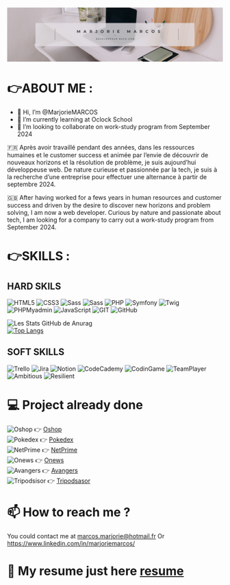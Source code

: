 ![Cover](https://github.com/MarjorieMARCOS/MarjorieMARCOS/blob/main/banner.png)

# 👉ABOUT ME : 

- 👋 Hi, I’m @MarjorieMARCOS 
- 🌱 I’m currently learning at Oclock School
- 💞️ I’m looking to collaborate on work-study program from September 2024

🇫🇷 Après avoir travaillé pendant des années, dans les ressources humaines et le customer success et animée par l’envie de découvrir de nouveaux horizons et
la résolution de problème, je suis aujourd’hui développeuse web. De nature curieuse et passionnée par la tech, je suis à la recherche d’une entreprise pour
effectuer une alternance à partir de septembre 2024.

🇬🇧 After having worked for a fews years in human resources and customer success and driven by the desire to discover new horizons and
problem solving, I am now a web developer. Curious by nature and passionate about tech, I am looking for a company to
carry out a work-study program from September 2024.

# 👉SKILLS : 
## HARD SKILS
<p>   
    <img alt="HTML5" src="https://img.shields.io/badge/HTML5-E34F26?style=for-the-badge&logo=html5&logoColor=white" />
    <img alt="CSS3" src="https://img.shields.io/badge/CSS3-1572B6?style=for-the-badge&logo=css3&logoColor=white" />
    <img alt="Sass" src="https://img.shields.io/badge/Sass-CC6699?style=for-the-badge&logo=sass&logoColor=white" />
    <img alt="Sass" src="https://img.shields.io/badge/Bootstrap-7952B3?logo=bootstrap&logoColor=fff&style=for-the-badge" />
    <img alt="PHP" src="https://img.shields.io/badge/PHP-777BB4?style=for-the-badge&logo=php&logoColor=white" />
    <img alt="Symfony" src="https://img.shields.io/badge/Symfony-000?logo=symfony&logoColor=fff&style=for-the-badge" />
    <img alt="Twig" src="https://img.shields.io/badge/Twig-000?logo=twig&logoColor=fff&style=for-the-badge" />
    <img alt="PHPMyadmin" src="https://img.shields.io/badge/phpMyAdmin-6C78AF?logo=phpmyadmin&logoColor=fff&style=for-the-badge" />
    <img alt="JavaScript" src="https://img.shields.io/badge/JavaScript-F7DF1E?style=for-the-badge&logo=javascript&logoColor=black" />
    <img alt="GIT" src="https://img.shields.io/badge/GIT-E44C30?style=for-the-badge&logo=git&logoColor=white" />
    <img alt="GitHub" src="https://img.shields.io/badge/GitHub-100000?style=for-the-badge&logo=github&logoColor=white" />
</p>

![Les Stats GitHub de Anurag](https://github-readme-stats.vercel.app/api?username=marjoriemarcos&show_icons=true&theme=radical)
<br>
[![Top Langs](https://github-readme-stats.vercel.app/api/top-langs/?username=marjoriemarcos&layout=compact&theme=radical)](https://github.com/marjoriemarcos/github-readme-stats)
<br>


## SOFT SKILLS

<p>
    <img alt="Trello" src="https://img.shields.io/badge/Trello-0052CC?style=for-the-badge&logo=trello&logoColor=white" />
    <img alt="Jira" src="https://img.shields.io/badge/Jira-0052CC?logo=jira&logoColor=fff&style=for-the-badge" />
    <img alt="Notion" src="https://img.shields.io/badge/Notion-000000?style=for-the-badge&logo=notion&logoColor=white" />
    <img alt="CodeCademy" src="https://img.shields.io/badge/Codecademy-FFF0E5?style=for-the-badge&logo=codecademy&logoColor=303347" />
    <img alt="CodinGame" src="https://img.shields.io/badge/CodinGame-F2BB13?logo=codingame&logoColor=fff&style=for-the-badge" />
    <img alt="TeamPlayer" src="https://img.shields.io/badge/TEAMPLAYER-blue?style=for-the-badge" />
    <img alt="Ambitious" src="https://img.shields.io/badge/AMBITIOUS-blue?style=for-the-badge" />
    <img alt="Resilient" src="https://img.shields.io/badge/RESILIENT-blue?style=for-the-badge" />
</p>

# 💻 Project already done

<img alt="Oshop" src="https://img.shields.io/badge/Oshop-green?style=for-the-badge" /> 👉 [Oshop](https://github.com/marjoriemarcos/O-Shop)
<br>
<img alt="Pokedex" src="https://img.shields.io/badge/Pokedex-red?style=for-the-badge" /> 👉 [Pokedex](https://github.com/marjoriemarcos/Pokedex)
<br>
<img alt="NetPrime" src="https://img.shields.io/badge/NetPrime-blue?style=for-the-badge" /> 👉 [NetPrime](https://github.com/marjoriemarcos/NetPrime)
<br>
<img alt="Onews" src="https://img.shields.io/badge/Onews-blue?style=for-the-badge" /> 👉 [Onews](https://marjoriemarcos.github.io/onews/)
<br>
<img alt="Avangers" src="https://img.shields.io/badge/Avangers-red?style=for-the-badge" /> 👉 [Avangers](https://marjoriemarcos.github.io/avangers/)
<br>
<img alt="Tripodsisor" src="https://img.shields.io/badge/Tripodsisor-green?style=for-the-badge" /> 👉 [Tripodsasor](https://marjoriemarcos.github.io/tripodvisor/)

# 📫 How to reach me ? 
You could contact me at marcos.marjorie@hotmail.fr
Or https://www.linkedin.com/in/marjoriemarcos/ 

# 🌟 My resume just here [resume](Resume.pdf)




